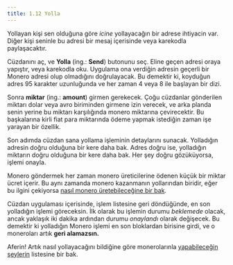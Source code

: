 ```yaml
---
title: 1.12 Yolla
---
```


Yollayan kişi sen olduğuna göre _icine_ yollayacağın bir adrese
ihtiyacin var.  Diğer kişi seninle bu adresi bir mesaj içerisinde veya
karekodla paylaşacaktır.

Cüzdanını aç, ve **Yolla** (ing.: **Send**) butonunu seç.  Eline geçen
adresi oraya yapıştır, veya karekodla oku.  Uygulama ona verdiğin
adresin geçerli bir Monero adresi olup olmadığını doğrulayacak.  Bu
demektir ki, koyduğun adres 95 karakter uzunluğunda ve her zaman 4
veya 8 ile başlayan bir dizi.

Sonra **miktar** (ing.: **amount**) girmen gerekecek.  Çoğu cüzdanlar
gönderilen miktarı dolar veya avro biriminden girmene izin verecek, ve
arka planda senin yerine bu miktarı karşılığında monero miktarına
çevirecektir.  Bu başkalarına kirli fiat para miktarında ödeme yapmak
istediğin zaman işe yarayan bir özellik.

Son adımda cüzdan sana yollama işleminin detaylarını sunacak.
Yolladığın adresin doğru olduğuna bir kere daha bak.  Adres doğru ise,
yolladığın miktarın doğru olduğuna bir kere daha bak.  Her şey doğru
gözüküyorsa, işlemi onayla.

Monero göndermek her zaman monero üreticilerine ödenen küçük bir
miktar ücret içerir.  Bu aynı zamanda monero kazanmanın yollarından
biridir, eğer bu ilgini çekiyorsa [nasıl monero üretebileceğine bir
bak](1.10_mine_monero.md).

Cüzdan uygulaması içerisinde, işlem listesine geri döndüğünde, en son
yolladığın işlemi göreceksin.  İlk olarak bu işlemin durumu
_beklemede_ olacak, ancak yaklaşık iki dakika ardından durumu
_onaylandı_ olarak değişecek.  Bu demektir ki yolladığın Monero işlemi
en son bloklardan birisine girdi, ve o moneroları artık **geri
alamazsın.**

Aferin!  Artık nasıl yollayacağını bildiğine göre monerolarınla
[yapabileceğin şeylerin](1.13_use_monero.md) listesine bir bak.

